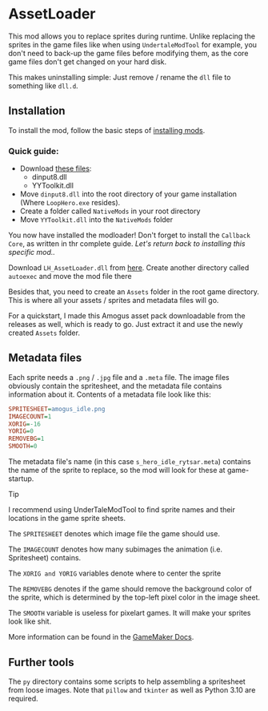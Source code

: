 # AssetLoader

This mod allows you to replace sprites during runtime.
Unlike replacing the sprites in the game files like when using `UndertaleModTool` for example,
you don't need to back-up the game files before modifying them, as the core game files don't get changed on your hard disk.

This makes uninstalling simple: Just remove / rename the `dll` file to something like `dll.d`.

## Installation

To install the mod, follow the basic steps of [installing mods](https://github.com/sam-k0/LoopHero_Mods).
### Quick guide:
- Download [these files](https://github.com/sam-k0/YYToolkit_LoopHero/releases/):
    - dinput8.dll
    - YYToolkit.dll
- Move `dinput8.dll` into the root directory of your game installation (Where `LoopHero.exe` resides).
- Create a folder called `NativeMods` in your root directory
- Move `YYToolkit.dll` into the `NativeMods` folder

You now have installed the modloader!
Don't forget to install the `Callback Core`, as written in thr complete guide.
*Let's return back to installing this specific mod..*

Download `LH_AssetLoader.dll` from [here](https://github.com/sam-k0/AssetLoader/releases/).
Create another directory called `autoexec` and move the mod file there

Besides that, you need to create an `Assets` folder in the root game directory.
This is where all your assets / sprites and metadata files will go.

For a quickstart, I made this Amogus asset pack downloadable from the releases as well, which is ready to go.
Just extract it and use the newly created `Assets` folder.

## Metadata files
Each sprite needs a `.png` / `.jpg` file and a `.meta` file.
The image files obviously contain the spritesheet, and the metadata file contains information about it.
Contents of a metadata file look like this:

```ini
SPRITESHEET=amogus_idle.png
IMAGECOUNT=1
XORIG=-16
YORIG=0
REMOVEBG=1
SMOOTH=0
```
The metadata file's name (in this case `s_hero_idle_rytsar.meta`) contains the name of the sprite to replace,
so the mod will look for these at game-startup.

> [!TIP]
> I recommend using UnderTaleModTool to find sprite names and their locations in the game sprite sheets.

The `SPRITESHEET` denotes which image file the game should use.

The `IMAGECOUNT` denotes how many subimages the animation (i.e. Spritesheet) contains.

The `XORIG and YORIG` variables denote where to center the sprite

The `REMOVEBG` denotes if the game should remove the background color of the sprite, which is determined by the top-left pixel color in the image sheet.

The `SMOOTH` variable is useless for pixelart games. It will make your sprites look like shit.

More information can be found in the [GameMaker Docs](https://manual.gamemaker.io/monthly/en/#t=GameMaker_Language%2FGML_Reference%2FAsset_Management%2FSprites%2FSprite_Manipulation%2Fsprite_replace.htm&rhsearch=sprite_replace&rhhlterm=sprite_replace).

## Further tools

The `py` directory contains some scripts to help assembling a spritesheet from loose images.
Note that `pillow` and `tkinter` as well as Python 3.10 are required.
